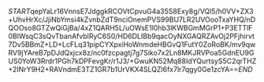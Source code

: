 $START$qepYaLr16VnnsE7JdggkRCOVtCpvuG4a35S8Exy8g/VQl5/h0VV+ZX3+UhvHrXc/JjiNbYmsi4kZvnbZdT9nciOnemPVS99BU7LR2UVOooTxaYHQ/nDQOOso8GTZwQiGjBa/4xZ1QARH5L/uOWsE1l0hb3lKWBGmMGrP1+P3ETTlF0BlWsqC3sQvTbanAfvblRyC6S0/HD6DLIBb9qacOyNXGAQRZAvOj2PFjhirvt7Dv5BBmZ+LD+LcFLq31pipCYXpxiHoWnmdeHBGvQ1FutY0ZoRoBK/mv9qwRV9jYAreB7pDJdQxjcx8z/nc0fzcpagtj7g7Siko7x2Ln8MKJRVPoa5GdnEU9GUS0YoW3Rrdr1PGh7kDPFevgKr/r1J3/+GwuKN52Mq88IdYQurtsyS5C2qrTHZ+2INrY9H2+RAVndmE3TZ1GR7b1UrVKX4SLQZl6fx7lr7qgy0Ge1zcYA==$END$